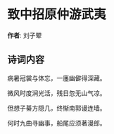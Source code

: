 # 致中招原仲游武夷

**作者**: 刘子翚

## 诗词内容

病暑冠裳与体忘，一廛幽僻得深藏。

微风时度涧光活，残日忽无山气凉。

但想子綦方隠几，终惭南郭谩连墙。

何时九曲寻幽事，船尾应须著漫郎。

